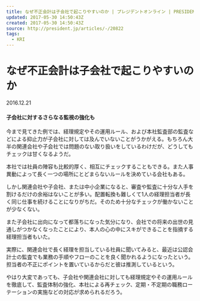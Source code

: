 ```yaml
---
title: なぜ不正会計は子会社で起こりやすいのか | プレジデントオンライン | PRESIDENT Online
updated: 2017-05-30 14:50:43Z
created: 2017-05-30 14:50:43Z
source: http://president.jp/articles/-/20822
tags:
  - KRI
---
```


# なぜ不正会計は子会社で起こりやすいのか

 2016.12.21

#### 子会社に対するさらなる監視の強化も

今まで見てきた例では、経理規定やその運用ルール、および本社監査部の監査などによる抑止力が子会社に対しては及んでいないことがうかがえる。もちろん大半の関連会社や子会社では問題のない取り扱いをしているわけだが、どうしてもチェックは甘くなるようだ。

本社では社員の陣容も比較的厚く、相互にチェックすることもできる。また人事異動によって長く一つの場所にとどまらないルールを決めている会社もある。

しかし関連会社や子会社、または中小企業になると、審査や監査に十分な人手を割けるだけの余裕はないことが多い。配置転換も難しくて1人の経理担当者が長く同じ仕事を続けることになりがちだ。そのため十分なチェックが働かないことが少なくない。

また子会社に出向になって都落ちになった気分になり、会社での将来の出世の見通しがつかなくなったことにより、本人の心の中にスキができることを指摘する経理担当者もいた。

実際に、関連会社で長く経理を担当している社員に聞いてみると、最近は公認会計士の監査でも業務の手順やフローのことを良く聞かれるようになったという。担当者の不正にポイントを置いているからだと彼は推測しているという。

やはり大変であっても、子会社や関連会社に対しても経理規定やその運用ルールを徹底して、監査体制の強化、本社による再チェック、定期・不定期の職務ローテーションの実施などの対応が求められるだろう。